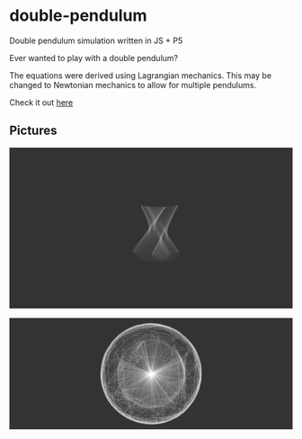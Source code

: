 # double-pendulum
Double pendulum simulation written in JS + P5

Ever wanted to play with a double pendulum?

The equations were derived using Lagrangian mechanics. This may be changed to Newtonian mechanics to allow for multiple pendulums.

Check it out [here](http://jamiejquinn.com/double-pendulum/)

## Pictures
![dance](pics/dance.png)

![eye](pics/eye.png)
